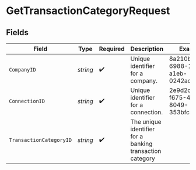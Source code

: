 # GetTransactionCategoryRequest


## Fields

| Field                                                    | Type                                                     | Required                                                 | Description                                              | Example                                                  |
| -------------------------------------------------------- | -------------------------------------------------------- | -------------------------------------------------------- | -------------------------------------------------------- | -------------------------------------------------------- |
| `CompanyID`                                              | *string*                                                 | :heavy_check_mark:                                       | Unique identifier for a company.                         | 8a210b68-6988-11ed-a1eb-0242ac120002                     |
| `ConnectionID`                                           | *string*                                                 | :heavy_check_mark:                                       | Unique identifier for a connection.                      | 2e9d2c44-f675-40ba-8049-353bfcb5e171                     |
| `TransactionCategoryID`                                  | *string*                                                 | :heavy_check_mark:                                       | The unique identifier for a banking transaction category |                                                          |